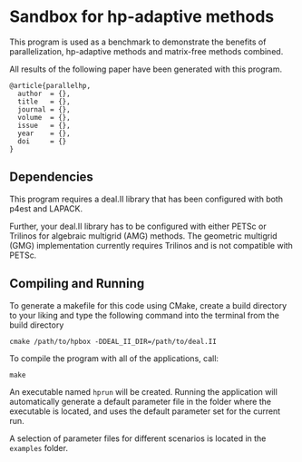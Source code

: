 Sandbox for hp-adaptive methods
===============================

This program is used as a benchmark to demonstrate the benefits of
parallelization, hp-adaptive methods and matrix-free methods combined.

All results of the following paper have been generated with this
program.

	@article{parallelhp,
	  author  = {},
	  title   = {},
	  journal = {},
	  volume  = {},
	  issue   = {},
	  year    = {},
	  doi     = {}
	}


Dependencies
------------

This program requires a deal.II library that has been configured with
both p4est and LAPACK.

Further, your deal.II library has to be configured with either PETSc or
Trilinos for algebraic multigrid (AMG) methods. The geometric multigrid
(GMG) implementation currently requires Trilinos and is not compatible
with PETSc.


Compiling and Running
---------------------

To generate a makefile for this code using CMake, create a build
directory to your liking and type the following command into the
terminal from the build directory

	cmake /path/to/hpbox -DDEAL_II_DIR=/path/to/deal.II

To compile the program with all of the applications, call:

	make
  
An executable named `hprun` will be created. Running the application
will automatically generate a default parameter file in the folder where
the executable is located, and uses the default parameter set for the
current run.

A selection of parameter files for different scenarios is located in the
`examples` folder.
